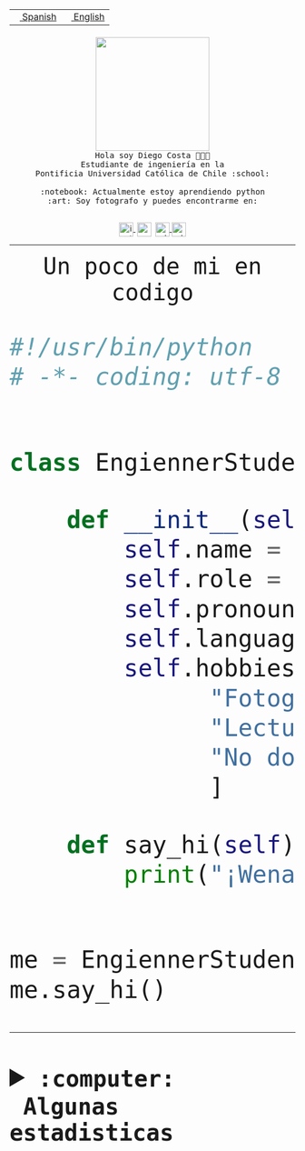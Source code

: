 <table border="0"  align="right">
 <tr><td><a href="README.md"><img src="https://upload.wikimedia.org/wikipedia/commons/thumb/8/89/Bandera_de_Espa%C3%B1a.svg/1200px-Bandera_de_Espa%C3%B1a.svg.png" height="10"> Spanish</a></td>
 <td><a href="README.en.md"><img src="https://upload.wikimedia.org/wikipedia/commons/a/a4/Flag_of_the_United_States.svg" height="10"> English</a></td></tr>
</table><br><br><br>


<p align="center">
  <img src="https://github.com/diegocostares/diegocostares/blob/main/Images/aaa2.gif?raw=true" height="200px" weight="200px">
  <br><samp>
    Hola soy Diego Costa 👨🏻‍💻<br>
    Estudiante de ingeniería en la <br>
    Pontificia Universidad Católica de Chile :school:<br>
  <br>
    :notebook: Actualmente estoy aprendiendo python <br>
    :art: Soy fotografo y puedes encontrarme en: <br>
  <br></samp>
  
</p>

<p align="center">
   <a href="https://instagram.com/diegocosta_no" target="blank">
    <img 
    align="center" src="https://cdn.jsdelivr.net/npm/simple-icons@3.0.1/icons/instagram.svg" alt="instagram" height="25px" width="25px" />
  </a>
  <a style="border: 3px solid; color: white;"href="https://t.me/diegocosta_no" target="blank">
  <img
  align="center" alt="Telegram" width="25px" src="https://icons-for-free.com/iconfiles/png/512/Telegram-1324888767380505522.png" />
</a>
<a href="https://api.whatsapp.com/send?phone=56971897835&text=Hola!" target="blank">
  <img
  align="center" alt="wtsp" width="25px" src="https://img.icons8.com/pastel-glyph/2x/whatsapp--v2.png" />
</a>
<a href="https://www.linkedin.com/in/diego-costa-786249213/" target="blank">
  <img
  align="center" alt="wtsp" width="25px" src="https://img.icons8.com/metro/452/linkedin.png" />
</a>

  </a>
</p>

---


<p align="center"><font size="25"><samp>Un poco de mi en codigo</samp></front></p>


```python
#!/usr/bin/python
# -*- coding: utf-8 -*-


class EngiennerStudent:

    def __init__(self):
        self.name = "Diego Costa"
        self.role = "Estudiante"
        self.pronouns = "he/him"
        self.language_spoken = ["es_CL", "en_US"]
        self.hobbies = [
              "Fotografia",
              "Lectura",
              "No dormir",
              ]

    def say_hi(self):
        print("¡Wena mundo!")


me = EngiennerStudent()
me.say_hi()
```
---
<details>
  <summary><b><samp>:computer: &nbsp;Algunas estadisticas</samp></b></summary>
  <br/></p>

<!--START_SECTION:waka-->
![Code Time](http://img.shields.io/badge/Code%20Time-949%20hrs%2019%20mins-blue)

**Soy nocturno 🦉** 

```text
🌞 Mañana                 11 commits          ░░░░░░░░░░░░░░░░░░░░░░░░░   00.40 % 
🌆 Día                    854 commits         ████████░░░░░░░░░░░░░░░░░   30.95 % 
🌃 Tarde                  1203 commits        ███████████░░░░░░░░░░░░░░   43.60 % 
🌙 Noche                  691 commits         ██████░░░░░░░░░░░░░░░░░░░   25.05 % 
```
📅 **Soy más productivo los Martes** 

```text
Lunes                    418 commits         ████░░░░░░░░░░░░░░░░░░░░░   15.15 % 
Martes                   546 commits         █████░░░░░░░░░░░░░░░░░░░░   19.79 % 
Miércoles                354 commits         ███░░░░░░░░░░░░░░░░░░░░░░   12.83 % 
Jueves                   374 commits         ███░░░░░░░░░░░░░░░░░░░░░░   13.56 % 
Viernes                  425 commits         ████░░░░░░░░░░░░░░░░░░░░░   15.40 % 
Sábado                   224 commits         ██░░░░░░░░░░░░░░░░░░░░░░░   08.12 % 
Domingo                  418 commits         ████░░░░░░░░░░░░░░░░░░░░░   15.15 % 
```


📊 **Esta semana me dediqué a** 

```text
🐱‍💻 Proyectos: 
2023-1-S4-Grupo2-Scraper 13 hrs 31 mins      ███████████████████░░░░░░   75.11 % 
2023-1-S4-Grupo2-Frontend1 hr 24 mins        ██░░░░░░░░░░░░░░░░░░░░░░░   07.85 % 
Unknown Project          1 hr 14 mins        ██░░░░░░░░░░░░░░░░░░░░░░░   06.87 % 
testapi                  45 mins             █░░░░░░░░░░░░░░░░░░░░░░░░   04.21 % 
server respaldlo         29 mins             █░░░░░░░░░░░░░░░░░░░░░░░░   02.73 % 
```


 Last Updated on 22/05/2023 16:24:26 UTC
<!--END_SECTION:waka-->
  
  

<p align="center"> <img src="https://github-readme-stats.vercel.app/api?username=diegocostares&show_icons=true&theme=ayu-mirage" alt="abhisheknaiidu" /></p>
 
</details>

